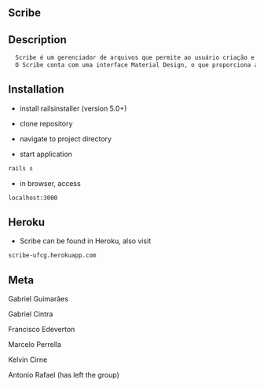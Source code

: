 ## Scribe

## Description

```sh
  Scribe é um gerenciador de arquivos que permite ao usuário criação e edição de arquivos do formato .txt e .md. 
  O Scribe conta com uma interface Material Design, o que proporciona ao usuário um ambiente confortável e bonito.
```

## Installation

* install railsinstaller (version 5.0+) 

* clone repository

* navigate to project directory

* start application
```sh
rails s
```

* in browser, access
```sh
localhost:3000
```

## Heroku

* Scribe can be found in Heroku, also visit 

```sh
scribe-ufcg.herokuapp.com
```
## Meta

Gabriel Guimarães

Gabriel Cintra

Francisco Edeverton

Marcelo Perrella

Kelvin Cirne

Antonio Rafael (has left the group)
